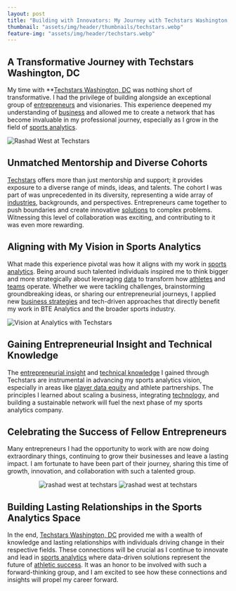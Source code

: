 ```yaml
---
layout: post
title: "Building with Innovators: My Journey with Techstars Washington, DC and How It Will Fuel My Sports Analytics Journey"
thumbnail: "assets/img/header/thumbnails/techstars.webp"
feature-img: "assets/img/header/techstars.webp"
---
```


## A Transformative Journey with Techstars Washington, DC

My time with **[Techstars Washington, DC](https://www.techstars.com/) was nothing short of transformative. I had the privilege of building alongside an exceptional group of [entrepreneurs](https://en.wikipedia.org/wiki/Entrepreneurship) and visionaries. This experience deepened my understanding of [business](https://www.investopedia.com/terms/b/business.asp) and allowed me to create a network that has become invaluable in my professional journey, especially as I grow in the field of [sports analytics](https://www.datacamp.com/blog/sports-analytics-how-different-sports-use-data-analysis).

![Rashad West at Techstars]({{site.baseurl}}/assets/img/blog-img/Techstars_DC.webp)

## Unmatched Mentorship and Diverse Cohorts

[Techstars](https://www.techstars.com/accelerators) offers more than just mentorship and support; it provides exposure to a diverse range of minds, ideas, and talents. The cohort I was part of was unprecedented in its diversity, representing a wide array of [industries](https://en.wikipedia.org/wiki/Industry), backgrounds, and perspectives. Entrepreneurs came together to push boundaries and create innovative [solutions](https://en.wikipedia.org/wiki/Innovation) to complex problems. Witnessing this level of collaboration was exciting, and contributing to it was even more rewarding.

## Aligning with My Vision in Sports Analytics

What made this experience pivotal was how it aligns with my work in [sports analytics](https://www.datacamp.com/blog/sports-analytics-how-different-sports-use-data-analysis). Being around such talented individuals inspired me to think bigger and more strategically about leveraging [data](https://www.ibm.com/analytics/data-science) to transform how [athletes](https://en.wikipedia.org/wiki/Athlete) and [teams](https://en.wikipedia.org/wiki/Sports_team) operate. Whether we were tackling challenges, brainstorming groundbreaking ideas, or sharing our entrepreneurial journeys, I applied new [business strategies](https://www.investopedia.com/terms/b/business-strategy.asp) and tech-driven approaches that directly benefit my work in BTE Analytics and the broader sports industry.

![Vision at Analytics with Techstars]({{site.baseurl}}/assets/img/blog-img/691A5953.webp)

## Gaining Entrepreneurial Insight and Technical Knowledge

The [entrepreneurial insight](https://hbr.org/topic/subject/entrepreneurship) and [technical knowledge](https://en.wikipedia.org/wiki/Technical_knowledge) I gained through Techstars are instrumental in advancing my sports analytics vision, especially in areas like [player data equity](https://en.wikipedia.org/wiki/Data_privacy) and athlete partnerships. The principles I learned about scaling a business, integrating [technology](https://www.techstars.com/technology), and building a sustainable network will fuel the next phase of my sports analytics company.

## Celebrating the Success of Fellow Entrepreneurs

Many entrepreneurs I had the opportunity to work with are now doing extraordinary things, continuing to grow their businesses and leave a lasting impact. I am fortunate to have been part of their journey, sharing this time of growth, innovation, and collaboration with such a talented group.

<div class="image-gallery" style="text-align: center">
  <img class="img-2" src="{{site.baseurl}}/assets/img/blog-img/IMG-20231209-WA0006.webp" alt="rashad west at techstars" >
  <img class="img-2" src="{{site.baseurl}}/assets/img/blog-img/DSC08926(1).webp" alt="rashad west at techstars" >
</div>

## Building Lasting Relationships in the Sports Analytics Space

In the end, [Techstars Washington, DC](https://accelerate.techstars.com/startup?) provided me with a wealth of knowledge and lasting relationships with individuals driving change in their respective fields. These connections will be crucial as I continue to innovate and lead in [sports analytics](https://www.sportingnews.com/sports-analytics) where data-driven solutions represent the future of [athletic success](https://www.ncbi.nlm.nih.gov/pmc/articles/PMC7357294/). It was an honor to be involved with such a forward-thinking group, and I am excited to see how these connections and insights will propel my career forward.
